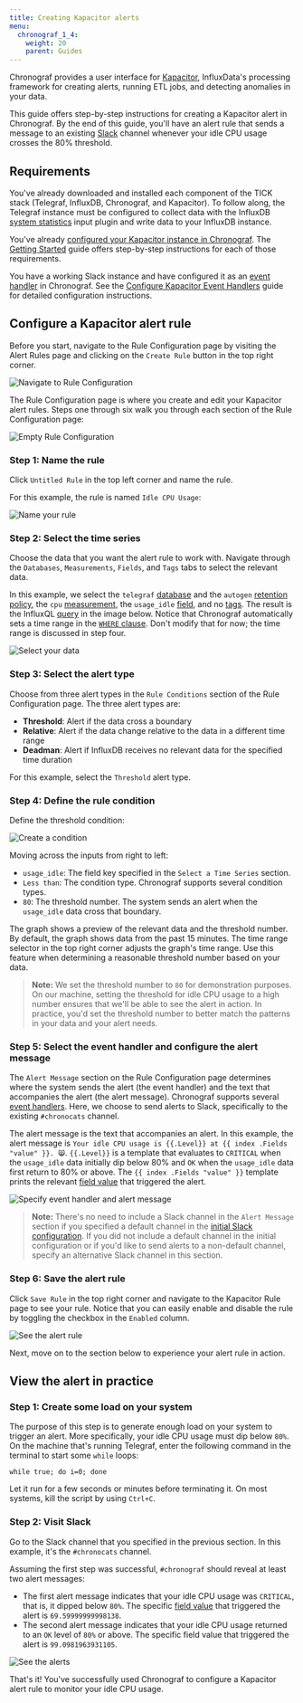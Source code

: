 ```yaml
---
title: Creating Kapacitor alerts
menu:
  chronograf_1_4:
    weight: 20
    parent: Guides
---
```



Chronograf provides a user interface for [Kapacitor](/kapacitor/latest/), InfluxData's processing framework for creating alerts, running ETL jobs, and detecting anomalies in your data.

This guide offers step-by-step instructions for creating a Kapacitor alert in Chronograf.
By the end of this guide, you'll have an alert rule that sends a message to an existing [Slack](https://slack.com/) channel whenever your idle CPU usage crosses the 80% threshold.

## Requirements

You've already downloaded and installed each component of the TICK stack (Telegraf, InfluxDB, Chronograf, and Kapacitor).
To follow along, the Telegraf instance must be configured to collect data with the InfluxDB [system statistics](https://github.com/influxdata/telegraf/tree/master/plugins/inputs/system) input plugin and write data to your InfluxDB instance.

You've already [configured your Kapacitor instance in Chronograf](/chronograf/latest/introduction/getting-started/#4-connect-chronograf-to-kapacitor).
The [Getting Started](/chronograf/latest/introduction/getting-started/) guide offers step-by-step instructions for each of those requirements.

You have a working Slack instance and have configured it as an [event handler](/chronograf/latest/troubleshooting/frequently-asked-questions/#what-kapacitor-event-handlers-are-supported-in-chronograf) in Chronograf.
See the [Configure Kapacitor Event Handlers](/chronograf/latest/guides/configure-kapacitor-event-handlers/) guide for detailed configuration instructions.

## Configure a Kapacitor alert rule

Before you start, navigate to the Rule Configuration page by visiting the Alert Rules page and clicking on the `Create Rule` button in the top right corner.

![Navigate to Rule Configuration](/img/chronograf/v1.4/g-kap-rule-page.png)

The Rule Configuration page is where you create and edit your Kapacitor alert rules.
Steps one through six walk you through each section of the Rule Configuration page:

![Empty Rule Configuration](/img/chronograf/v1.4/g-kap-blank-rule.png)

### Step 1: Name the rule

Click `Untitled Rule` in the top left corner and name the rule.

For this example, the rule is named `Idle CPU Usage`:

![Name your rule](/img/chronograf/v1.4/g-kap-rule-name.png)

### Step 2: Select the time series

Choose the data that you want the alert rule to work with.
Navigate through the `Databases`, `Measurements`, `Fields`, and `Tags` tabs to select the relevant data.

In this example, we select the `telegraf` [database](/influxdb/latest/concepts/glossary/#database) and the `autogen` [retention policy](/influxdb/latest/concepts/glossary/#retention-policy-rp), the `cpu` [measurement](/influxdb/latest/concepts/glossary/#measurement), the `usage_idle` [field](/influxdb/latest/concepts/glossary/#field), and no [tags](/influxdb/latest/concepts/glossary/#tag).
The result is the InfluxQL [query](/influxdb/latest/concepts/glossary/#query) in the image below.
Notice that Chronograf automatically sets a time range in the [`WHERE` clause](/influxdb/latest/query_language/data_exploration/#the-where-clause).
Don't modify that for now; the time range is discussed in step four.

![Select your data](/img/chronograf/v1.4/g-kap-ts.png)

### Step 3: Select the alert type

Choose from three alert types in the `Rule Conditions` section of the Rule Configuration page.
The three alert types are:

* **Threshold**: Alert if the data cross a boundary
* **Relative**: Alert if the data change relative to the data in a different time range
* **Deadman**: Alert if InfluxDB receives no relevant data for the specified time duration

For this example, select the `Threshold` alert type.

### Step 4: Define the rule condition

Define the threshold condition:

![Create a condition](/img/chronograf/v1.4/g-kap-condition.png)

Moving across the inputs from right to left:

* `usage_idle`: The field key specified in the `Select a Time Series` section.
* `Less than`: The condition type. Chronograf supports several condition types.
* `80`: The threshold number. The system sends an alert when the `usage_idle` data cross that boundary.

The graph shows a preview of the relevant data and the threshold number.
By default, the graph shows data from the past 15 minutes.
The time range selector in the top right corner adjusts the graph's time range.
Use this feature when determining a reasonable threshold number based on your data.

> **Note:**
We set the threshold number to `80` for demonstration purposes.
On our machine, setting the threshold for idle CPU usage to a high number ensures that we'll be able to see the alert in action.
In practice, you'd set the threshold number to better match the patterns in your data and your alert needs.

### Step 5: Select the event handler and configure the alert message

The `Alert Message` section on the Rule Configuration page determines where the system sends the alert (the event handler) and the text that accompanies the alert (the alert message).
Chronograf supports several [event handlers](/chronograf/latest/troubleshooting/frequently-asked-questions/#what-kapacitor-event-handlers-are-supported-in-chronograf).
Here, we choose to send alerts to Slack, specifically to the existing `#chronocats` channel.

The alert message is the text that accompanies an alert.
In this example, the alert message is `Your idle CPU usage is {{.Level}} at {{ index .Fields "value" }}. 😸`.
`{{.Level}}` is a template that evaluates to `CRITICAL` when the `usage_idle` data initially dip below 80% and `OK` when the `usage_idle` data first return to 80% or above.
The `{{ index .Fields "value" }}` template prints the relevant [field value](/influxdb/latest/concepts/glossary/#field-value) that triggered the alert.

![Specify event handler and alert message](/img/chronograf/v1.4/g-kap-alertmessage.png)

> **Note:**
There's no need to include a Slack channel in the `Alert Message` section if you specified a default channel in the [initial Slack configuration](/chronograf/latest/guides/configure-kapacitor-event-handlers/).
If you did not include a default channel in the initial configuration or if you'd like to send alerts to a non-default channel, specify an alternative Slack channel in this section.

### Step 6: Save the alert rule

Click `Save Rule` in the top right corner and navigate to the Kapacitor Rule page to see your rule.
Notice that you can easily enable and disable the rule by toggling the checkbox in the `Enabled` column.

![See the alert rule](/img/chronograf/v1.4/g-kap-rule-page-ii.png)

Next, move on to the section below to experience your alert rule in action.

## View the alert in practice

### Step 1: Create some load on your system

The purpose of this step is to generate enough load on your system to trigger an alert.
More specifically, your idle CPU usage must dip below `80%`.
On the machine that's running Telegraf, enter the following command in the terminal to start some `while` loops:

```
while true; do i=0; done
```

Let it run for a few seconds or minutes before terminating it.
On most systems, kill the script by using `Ctrl+C`.

### Step 2: Visit Slack

Go to the Slack channel that you specified in the previous section.
In this example, it's the `#chronocats` channel.

Assuming the first step was successful, `#chronograf` should reveal at least two alert messages:

* The first alert message indicates that your idle CPU usage was `CRITICAL`, that is, it dipped below `80%`.
The specific [field value](/influxdb/latest/concepts/glossary/#field-value) that triggered the alert is `69.59999999998138`.
* The second alert message indicates that your idle CPU usage returned to an `OK` level of `80%` or above.
The specific field value that triggered the alert is `99.0981963931105`.

![See the alerts](/img/chronograf/v1.4/g-kap-slack.png)

That's it! You've successfully used Chronograf to configure a Kapacitor alert rule to monitor your idle CPU usage.
